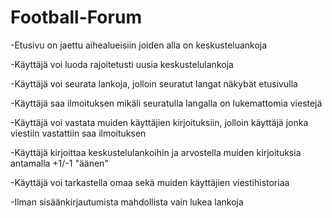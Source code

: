# Football-Forum

-Etusivu on jaettu aihealueisiin joiden alla on keskusteluankoja

-Käyttäjä voi luoda rajoitetusti uusia keskustelulankoja

-Käyttäjä voi seurata lankoja, jolloin seuratut langat näkybät etusivulla

-Käyttäjä saa ilmoituksen mikäli seuratulla langalla on lukemattomia viestejä

-Käyttäjä voi vastata muiden käyttäjien kirjoituksiin, jolloin käyttäjä jonka viestiin vastattiin saa ilmoituksen

-Käyttäjä kirjoittaa keskustelulankoihin ja arvostella muiden kirjoituksia antamalla +1/-1 "äänen"

-Käyttäjä voi tarkastella omaa sekä muiden käyttäjien viestihistoriaa

-Ilman sisäänkirjautumista mahdollista vain lukea lankoja

